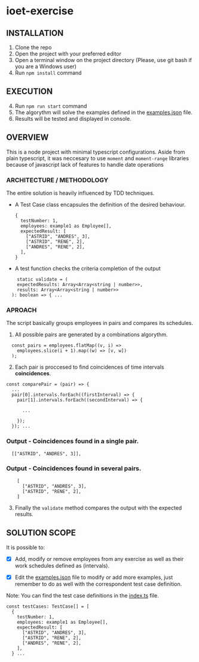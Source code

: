 # ioet-exercise

## INSTALLATION

1) Clone the repo
2) Open the project with your preferred editor
3) Open a terminal window on the project directory (Please, use git bash if you are a Windows user)
4) Run `npm install` command  

## EXECUTION

4) Run `npm run start` command
5) The algorythm will solve the examples defined in the [examples.json](./examples.json) file.
6) Results will be tested and displayed in console.

## OVERVIEW

This is a node project with minimal typescript configurations.
Aside from plain typescript, it was neccesary to use `moment` and `moment-range` libraries because of javascript lack of features to handle date operations

### ARCHITECTURE / METHODOLOGY

The entire solution is heavily influenced by TDD techniques. 

- A Test Case class encapsules the definition of the desired behaviour.
  ```
  {
    testNumber: 1,
    employees: example1 as Employee[],
    expectedResult: [
      ["ASTRID", "ANDRES", 3],
      ["ASTRID", "RENE", 2],
      ["ANDRES", "RENE", 2],
    ],
  }
  ```
- A test function checks the criteria completion of the output
```
    static validate = (
    expectedResults: Array<Array<string | number>>,
    results: Array<Array<string | number>>
  ): boolean => { ...
```

### APROACH
The script basically groups employees in pairs and compares its schedules. 

1) All possible pairs are generated by a combinations algorythm.

```
  const pairs = employees.flatMap((v, i) =>
    employees.slice(i + 1).map((w) => [v, w])
  );
```

2) Each pair is proccesed to find coincidences of time intervals **coincidences**.

```
const comparePair = (pair) => {
  ...
  pair[0].intervals.forEach((firstInterval) => {
    pair[1].intervals.forEach((secondInterval) => {
      
      ...
    
    });
  }); ...
```
### Output - Coincidences found in a single pair.
```
  [["ASTRID", "ANDRES", 3]],
```

### Output - Coincidences found in several pairs.
```
    [
      ["ASTRID", "ANDRES", 3],
      ["ASTRID", "RENE", 2],
    ]
```

3) Finally the ```validate``` method compares the output with the expected results. 

## SOLUTION SCOPE

It is possible to:

- [x] Add, modify or remove employees from any exercise as well as their work schedules defined as (intervals). 

- [x] Edit the [examples.json](./examples.json) file to modify or add more examples, 
just remember to do as well with the correspondent test case definition. 

Note: You can find the test case definitions in the [index.ts](./index.ts) file.

```
const testCases: TestCase[] = [
  {
    testNumber: 1,
    employees: example1 as Employee[],
    expectedResult: [
      ["ASTRID", "ANDRES", 3],
      ["ASTRID", "RENE", 2],
      ["ANDRES", "RENE", 2],
    ],
  } ...
```










